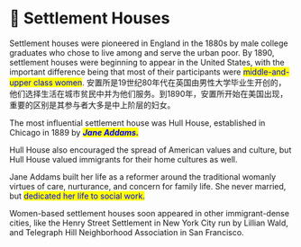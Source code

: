 # 🔵 Settlement Houses

Settlement houses were pioneered in England in the 1880s by male college graduates who chose to live among and serve the urban poor. By 1890, settlement houses were beginning to appear in the United States, with the important difference being that most of their participants were <mark style="color:blue;">middle-and-upper class women</mark>. 安置所是19世纪80年代在英国由男性大学毕业生开创的，他们选择生活在城市贫民中并为他们服务。到1890年，安置所开始在美国出现，重要的区别是其参与者大多是中上阶层的妇女。

The most influential settlement house was Hull House, established in Chicago in 1889 by <mark style="color:blue;"></mark> <mark style="color:blue;"></mark>_<mark style="color:blue;">**Jane Addams.**</mark>_

Hull House also encouraged the spread of American values and culture, but Hull House valued immigrants for their home cultures as well.&#x20;

Jane Addams built her life as a reformer around the traditional womanly virtues of care, nurturance, and concern for family life. She never married, but <mark style="color:blue;">dedicated her life to social work.</mark>&#x20;

Women-based settlement houses soon appeared in other immigrant-dense cities, like the Henry Street Settlement in New York City run by Lillian Wald, and Telegraph Hill Neighborhood Association in San Francisco.
